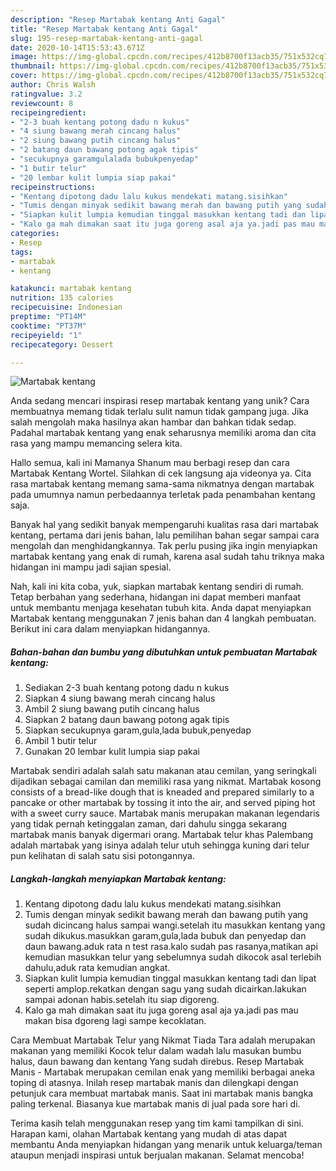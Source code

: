 ```yaml
---
description: "Resep Martabak kentang Anti Gagal"
title: "Resep Martabak kentang Anti Gagal"
slug: 195-resep-martabak-kentang-anti-gagal
date: 2020-10-14T15:53:43.671Z
image: https://img-global.cpcdn.com/recipes/412b8700f13acb35/751x532cq70/martabak-kentang-foto-resep-utama.jpg
thumbnail: https://img-global.cpcdn.com/recipes/412b8700f13acb35/751x532cq70/martabak-kentang-foto-resep-utama.jpg
cover: https://img-global.cpcdn.com/recipes/412b8700f13acb35/751x532cq70/martabak-kentang-foto-resep-utama.jpg
author: Chris Walsh
ratingvalue: 3.2
reviewcount: 8
recipeingredient:
- "2-3 buah kentang potong dadu n kukus"
- "4 siung bawang merah cincang halus"
- "2 siung bawang putih cincang halus"
- "2 batang daun bawang potong agak tipis"
- "secukupnya garamgulalada bubukpenyedap"
- "1 butir telur"
- "20 lembar kulit lumpia siap pakai"
recipeinstructions:
- "Kentang dipotong dadu lalu kukus mendekati matang.sisihkan"
- "Tumis dengan minyak sedikit bawang merah dan bawang putih yang sudah dicincang halus sampai wangi.setelah itu masukkan kentang yang sudah dikukus.masukkan garam,gula,lada bubuk dan penyedap dan daun bawang.aduk rata n test rasa.kalo sudah pas rasanya,matikan api kemudian masukkan telur yang sebelumnya sudah dikocok asal terlebih dahulu,aduk rata kemudian angkat."
- "Siapkan kulit lumpia kemudian tinggal masukkan kentang tadi dan lipat seperti amplop.rekatkan dengan sagu yang sudah dicairkan.lakukan sampai adonan habis.setelah itu siap digoreng."
- "Kalo ga mah dimakan saat itu juga goreng asal aja ya.jadi pas mau makan bisa dgoreng lagi sampe kecoklatan."
categories:
- Resep
tags:
- martabak
- kentang

katakunci: martabak kentang 
nutrition: 135 calories
recipecuisine: Indonesian
preptime: "PT14M"
cooktime: "PT37M"
recipeyield: "1"
recipecategory: Dessert

---
```



![Martabak kentang](https://img-global.cpcdn.com/recipes/412b8700f13acb35/751x532cq70/martabak-kentang-foto-resep-utama.jpg)

Anda sedang mencari inspirasi resep martabak kentang yang unik? Cara membuatnya memang tidak terlalu sulit namun tidak gampang juga. Jika salah mengolah maka hasilnya akan hambar dan bahkan tidak sedap. Padahal martabak kentang yang enak seharusnya memiliki aroma dan cita rasa yang mampu memancing selera kita.

Hallo semua, kali ini Mamanya Shanum mau berbagi resep dan cara Martabak Kentang Wortel. Silahkan di cek langsung aja videonya ya. Cita rasa martabak kentang memang sama-sama nikmatnya dengan martabak pada umumnya namun perbedaannya terletak pada penambahan kentang saja.

Banyak hal yang sedikit banyak mempengaruhi kualitas rasa dari martabak kentang, pertama dari jenis bahan, lalu pemilihan bahan segar sampai cara mengolah dan menghidangkannya. Tak perlu pusing jika ingin menyiapkan martabak kentang yang enak di rumah, karena asal sudah tahu triknya maka hidangan ini mampu jadi sajian spesial.


Nah, kali ini kita coba, yuk, siapkan martabak kentang sendiri di rumah. Tetap berbahan yang sederhana, hidangan ini dapat memberi manfaat untuk membantu menjaga kesehatan tubuh kita. Anda dapat menyiapkan Martabak kentang menggunakan 7 jenis bahan dan 4 langkah pembuatan. Berikut ini cara dalam menyiapkan hidangannya.

<!--inarticleads1-->

##### Bahan-bahan dan bumbu yang dibutuhkan untuk pembuatan Martabak kentang:

1. Sediakan 2-3 buah kentang potong dadu n kukus
1. Siapkan 4 siung bawang merah cincang halus
1. Ambil 2 siung bawang putih cincang halus
1. Siapkan 2 batang daun bawang potong agak tipis
1. Siapkan secukupnya garam,gula,lada bubuk,penyedap
1. Ambil 1 butir telur
1. Gunakan 20 lembar kulit lumpia siap pakai


Martabak sendiri adalah salah satu makanan atau cemilan, yang seringkali dijadikan sebagai camilan dan memiliki rasa yang nikmat. Martabak kosong consists of a bread-like dough that is kneaded and prepared similarly to a pancake or other martabak by tossing it into the air, and served piping hot with a sweet curry sauce. Martabak manis merupakan makanan legendaris yang tidak pernah ketinggalan zaman, dari dahulu singga sekarang martabak manis banyak digermari orang. Martabak telur khas Palembang adalah martabak yang isinya adalah telur utuh sehingga kuning dari telur pun kelihatan di salah satu sisi potongannya. 

<!--inarticleads2-->

##### Langkah-langkah menyiapkan Martabak kentang:

1. Kentang dipotong dadu lalu kukus mendekati matang.sisihkan
1. Tumis dengan minyak sedikit bawang merah dan bawang putih yang sudah dicincang halus sampai wangi.setelah itu masukkan kentang yang sudah dikukus.masukkan garam,gula,lada bubuk dan penyedap dan daun bawang.aduk rata n test rasa.kalo sudah pas rasanya,matikan api kemudian masukkan telur yang sebelumnya sudah dikocok asal terlebih dahulu,aduk rata kemudian angkat.
1. Siapkan kulit lumpia kemudian tinggal masukkan kentang tadi dan lipat seperti amplop.rekatkan dengan sagu yang sudah dicairkan.lakukan sampai adonan habis.setelah itu siap digoreng.
1. Kalo ga mah dimakan saat itu juga goreng asal aja ya.jadi pas mau makan bisa dgoreng lagi sampe kecoklatan.


Cara Membuat Martabak Telur yang Nikmat Tiada Tara adalah merupakan makanan yang memiliki Kocok telur dalam wadah lalu masukan bumbu halus, daun bawang dan kentang Yang sudah direbus. Resep Martabak Manis - Martabak merupakan cemilan enak yang memiliki berbagai aneka toping di atasnya. Inilah resep martabak manis dan dilengkapi dengan petunjuk cara membuat martabak manis. Saat ini martabak manis bangka paling terkenal. Biasanya kue martabak manis di jual pada sore hari di. 

Terima kasih telah menggunakan resep yang tim kami tampilkan di sini. Harapan kami, olahan Martabak kentang yang mudah di atas dapat membantu Anda menyiapkan hidangan yang menarik untuk keluarga/teman ataupun menjadi inspirasi untuk berjualan makanan. Selamat mencoba!
